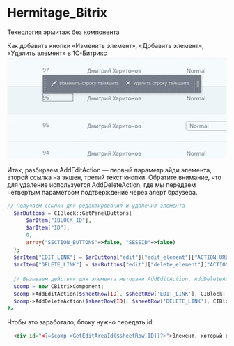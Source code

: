 # Hermitage_Bitrix
Технология эрмитаж без компонента

Как добавить кнопки «Изменить элемент», «Добавить элемент», «Удалить элемент» в 1С-Битрикс
<img src="img.png" />

Итак, разбираем AddEditAction — первый параметр айди элемента, второй ссылка на экшен, третий текст кнопки. Обратите внимание, что для удаление используется AddDeleteAction, где мы передаем четвертым параметром подтверждение через алерт браузера.


```php
// Получаем ссылки для редактирования и удаления элемента
  $arButtons = CIBlock::GetPanelButtons(
      $arItem["IBLOCK_ID"],
      $arItem["ID"],
      0,
      array("SECTION_BUTTONS"=>false, "SESSID"=>false)
  );
  $arItem["EDIT_LINK"] = $arButtons["edit"]["edit_element"]["ACTION_URL"];
  $arItem["DELETE_LINK"] = $arButtons["edit"]["delete_element"]["ACTION_URL"];

  // Вызываем действия для элемента методами AddEditAction, AddDeleteAction
  $comp = new CBitrixComponent;
  $comp->AddEditAction($sheetRow[ID], $sheetRow['EDIT_LINK'], CIBlock::GetArrayByID($arItem["IBLOCK_ID"], "ELEMENT_EDIT"));
  $comp->AddDeleteAction($sheetRow[ID], $sheetRow['DELETE_LINK'], CIBlock::GetArrayByID($arItem["IBLOCK_ID"], "ELEMENT_DELETE"), array("CONFIRM" => GetMessage('CT_BNL_ELEMENT_DELETE_CONFIRM')));
?>
```
Чтобы это заработало, блоку нужно передать id:

```html
  <div id="<?=$comp->GetEditAreaId($sheetRow[ID])?>">Элемент, который выделится эрмитажем</div>
```

